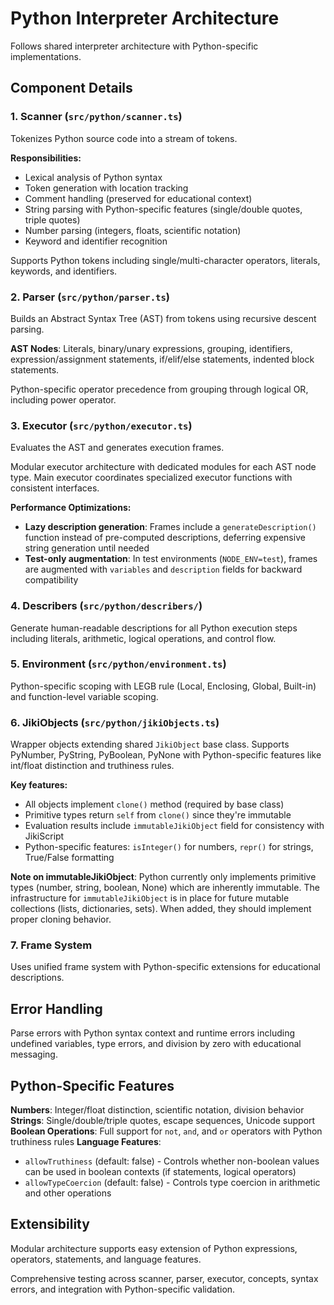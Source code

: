 # Python Interpreter Architecture

Follows shared interpreter architecture with Python-specific implementations.

## Component Details

### 1. Scanner (`src/python/scanner.ts`)

Tokenizes Python source code into a stream of tokens.

**Responsibilities:**

- Lexical analysis of Python syntax
- Token generation with location tracking
- Comment handling (preserved for educational context)
- String parsing with Python-specific features (single/double quotes, triple quotes)
- Number parsing (integers, floats, scientific notation)
- Keyword and identifier recognition

Supports Python tokens including single/multi-character operators, literals, keywords, and identifiers.

### 2. Parser (`src/python/parser.ts`)

Builds an Abstract Syntax Tree (AST) from tokens using recursive descent parsing.

**AST Nodes**: Literals, binary/unary expressions, grouping, identifiers, expression/assignment statements, if/elif/else statements, indented block statements.

Python-specific operator precedence from grouping through logical OR, including power operator.

### 3. Executor (`src/python/executor.ts`)

Evaluates the AST and generates execution frames.

Modular executor architecture with dedicated modules for each AST node type. Main executor coordinates specialized executor functions with consistent interfaces.

**Performance Optimizations:**

- **Lazy description generation**: Frames include a `generateDescription()` function instead of pre-computed descriptions, deferring expensive string generation until needed
- **Test-only augmentation**: In test environments (`NODE_ENV=test`), frames are augmented with `variables` and `description` fields for backward compatibility

### 4. Describers (`src/python/describers/`)

Generate human-readable descriptions for all Python execution steps including literals, arithmetic, logical operations, and control flow.

### 5. Environment (`src/python/environment.ts`)

Python-specific scoping with LEGB rule (Local, Enclosing, Global, Built-in) and function-level variable scoping.

### 6. JikiObjects (`src/python/jikiObjects.ts`)

Wrapper objects extending shared `JikiObject` base class. Supports PyNumber, PyString, PyBoolean, PyNone with Python-specific features like int/float distinction and truthiness rules.

**Key features:**

- All objects implement `clone()` method (required by base class)
- Primitive types return `self` from `clone()` since they're immutable
- Evaluation results include `immutableJikiObject` field for consistency with JikiScript
- Python-specific features: `isInteger()` for numbers, `repr()` for strings, True/False formatting

**Note on immutableJikiObject**: Python currently only implements primitive types (number, string, boolean, None) which are inherently immutable. The infrastructure for `immutableJikiObject` is in place for future mutable collections (lists, dictionaries, sets). When added, they should implement proper cloning behavior.

### 7. Frame System

Uses unified frame system with Python-specific extensions for educational descriptions.

## Error Handling

Parse errors with Python syntax context and runtime errors including undefined variables, type errors, and division by zero with educational messaging.

## Python-Specific Features

**Numbers**: Integer/float distinction, scientific notation, division behavior
**Strings**: Single/double/triple quotes, escape sequences, Unicode support
**Boolean Operations**: Full support for `not`, `and`, and `or` operators with Python truthiness rules
**Language Features**:

- `allowTruthiness` (default: false) - Controls whether non-boolean values can be used in boolean contexts (if statements, logical operators)
- `allowTypeCoercion` (default: false) - Controls type coercion in arithmetic and other operations

## Extensibility

Modular architecture supports easy extension of Python expressions, operators, statements, and language features.

Comprehensive testing across scanner, parser, executor, concepts, syntax errors, and integration with Python-specific validation.
